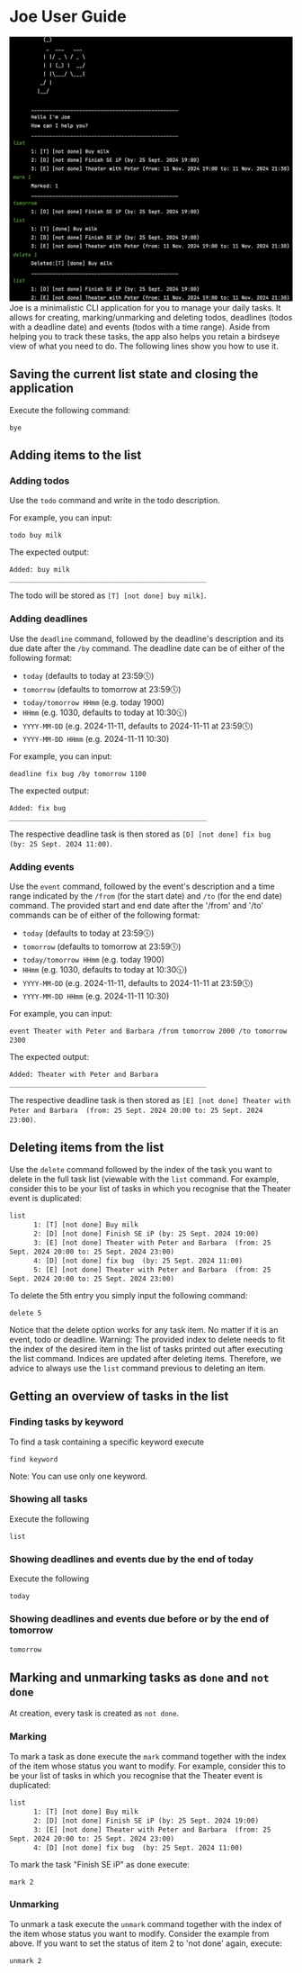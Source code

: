 # Joe User Guide
![Joe screenshot](Joe.png)
Joe is a minimalistic CLI application for you to manage your daily tasks. 
It allows for creating, marking/unmarking and deleting todos, deadlines (todos with a deadline date) and events (todos with a time range).
Aside from helping you to track these tasks, the app also helps you retain a birdseye view of what you need to do.
The following lines show you how to use it. 

## Saving the current list state and closing the application
Execute the following command:
```
bye
```

## Adding items to the list
### Adding todos
Use the `todo` command and write in the todo description. 

For example, you can input:
```
todo buy milk
```
The expected output:
```
Added: buy milk
_________________________________________________
```
The todo will be stored as `[T] [not done] buy milk]`.

### Adding deadlines
Use the `deadline` command, followed by the deadline's description and its due date after the `/by` command.
The deadline date can be of either of the following format:
- `today` (defaults to today at 23:59🕔)
- `tomorrow` (defaults to tomorrow at 23:59🕔)
- `today/tomorrow HHmm` (e.g. today 1900)
- `HHmm` (e.g. 1030, defaults to today at 10:30🕥)
- `YYYY-MM-DD` (e.g. 2024-11-11, defaults to 2024-11-11 at 23:59🕔)
- `YYYY-MM-DD HHmm` (e.g. 2024-11-11 10:30)
  
For example, you can input:
```
deadline fix bug /by tomorrow 1100
```
The expected output:
```
Added: fix bug 
_________________________________________________
```
The respective deadline task is then stored as `[D] [not done] fix bug  (by: 25 Sept. 2024 11:00)`.

### Adding events
Use the `event` command, followed by the event's description and a time range indicated by the `/from` (for the start date) and `/to` (for the end date) command.
The provided start and end date after the '/from' and '/to' commands can be of either of the following format:
- `today` (defaults to today at 23:59🕔)
- `tomorrow` (defaults to tomorrow at 23:59🕔)
- `today/tomorrow HHmm` (e.g. today 1900)
- `HHmm` (e.g. 1030, defaults to today at 10:30🕥)
- `YYYY-MM-DD` (e.g. 2024-11-11, defaults to 2024-11-11 at 23:59🕔)
- `YYYY-MM-DD HHmm` (e.g. 2024-11-11 10:30)
  
For example, you can input:
```
event Theater with Peter and Barbara /from tomorrow 2000 /to tomorrow 2300
```
The expected output:
```
Added: Theater with Peter and Barbara 
_________________________________________________
```
The respective deadline task is then stored as `[E] [not done] Theater with Peter and Barbara  (from: 25 Sept. 2024 20:00 to: 25 Sept. 2024 23:00)`.

## Deleting items from the list
Use the `delete` command followed by the index of the task you want to delete in the full task list (viewable with the `list` command.
For example, consider this to be your list of tasks in which you recognise that the Theater event is duplicated:
```
list
      1: [T] [not done] Buy milk
      2: [D] [not done] Finish SE iP (by: 25 Sept. 2024 19:00)
      3: [E] [not done] Theater with Peter and Barbara  (from: 25 Sept. 2024 20:00 to: 25 Sept. 2024 23:00)
      4: [D] [not done] fix bug  (by: 25 Sept. 2024 11:00)
      5: [E] [not done] Theater with Peter and Barbara  (from: 25 Sept. 2024 20:00 to: 25 Sept. 2024 23:00)
```
To delete the 5th entry you simply input the following command:
```
delete 5
```
Notice that the delete option works for any task item. No matter if it is an event, todo or deadline. 
Warning: The provided index to delete needs to fit the index of the desired item in the list of tasks printed out after executing the list command. 
Indices are updated after deleting items. Therefore, we advice to always use the `list` command previous to deleting an item. 


## Getting an overview of tasks in the list
### Finding tasks by keyword
To find a task containing a specific keyword execute
```
find keyword
```
Note: You can use only one keyword.

### Showing all tasks
Execute the following
```
list
```

### Showing deadlines and events due by the end of today
Execute the following 
```
today
```

### Showing deadlines and events due before or by the end of tomorrow
```
tomorrow
```

## Marking and unmarking tasks as `done` and `not done`
At creation, every task is created as `not done`. 
### Marking
To mark a task as done execute the `mark` command together with the index of the item whose status you want to modify.
For example, consider this to be your list of tasks in which you recognise that the Theater event is duplicated:
```
list
      1: [T] [not done] Buy milk
      2: [D] [not done] Finish SE iP (by: 25 Sept. 2024 19:00)
      3: [E] [not done] Theater with Peter and Barbara  (from: 25 Sept. 2024 20:00 to: 25 Sept. 2024 23:00)
      4: [D] [not done] fix bug  (by: 25 Sept. 2024 11:00)
```
To mark the task "Finish SE iP" as done execute:
```
mark 2
```

### Unmarking
To unmark a task execute the `unmark` command together with the index of the item whose status you want to modify.
Consider the example from above. If you want to set the status of item 2 to 'not done' again, execute:
```
unmark 2
```
